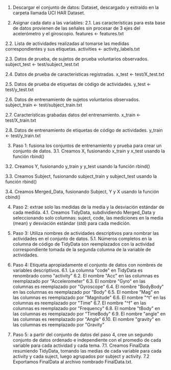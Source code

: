 1. Descargar el conjunto de datos: Dataset, descargado y extraído en la carpeta llamada UCI HAR Dataset.


2. Asignar cada dato a las variables:
2.1. Las características para esta base de datos provienen de las señales sin procesar de 3 ejes del acelerómetro y el giroscopio.
features <- features.txt

2.2. Lista de actividades realizadas al tomarse las medidas correspondientes y sus etiquetas.
activities <- activity_labels.txt

2.3. Datos de prueba, de sujetos de prueba voluntarios observados.
subject_test <- test/subject_test.txt

2.4. Datos de prueba de características registradas.
x_test <- test/X_test.txt

2.5. Datos de prueba de etiquetas de código de actividades.
y_test <- test/y_test.txt

2.6. Datos de entrenamiento de sujetos voluntarios observados.
subject_train <- test/subject_train.txt

2.7. Características grabadas datos del entrenamiento.
x_train <- test/X_train.txt

2.8. Datos de entrenamiento de etiquetas de código de actividades.
y_train <- test/y_train.txt


3. Paso 1: fusiona los conjuntos de entrenamiento y prueba para crear un conjunto de datos.
3.1. Creamos X, fusionando x_train y x_test usando la función rbind()

3.2. Creamos Y, fusionando y_train y y_test usando la función rbind()

3.3. Creamos Subject, fusionando subject_train y subject_test usando la función rbind()

3.4. Creamos Merged_Data, fusionando Subject, Y y X usando la función cbind()


4. Paso 2: extrae solo las medidas de la media y la desviación estándar de cada medida.
4.1. Creamos TidyData, subdividiendo Merged_Data y seleccionando solo columnas: suject, code, las mediciones en la media (mean) y desviación estándar (std) para cada medición.


5. Paso 3: Utiliza nombres de actividades descriptivos para nombrar las actividades en el conjunto de datos.
5.1. Números completos en la columna de código de TidyData son reemplazados con la actividad correspondiente tomada de la segunda columna de la variable de actividades.


6. Paso 4: Etiqueta apropiadamente el conjunto de datos con nombres de variables descriptivos.
6.1. La columna "code" en TidyData es renombrado como "activity"
6.2. El nombre "Acc" en las columnas es reemplazado por "Accelerometer"
6.3. El nombre "Gyro" en las columnas es reemplazado por "Gyroscope"
6.4. El nombre "BodyBody" en las columnas es reemplazado por "Body"
6.5. El nombre "Mag" en las columnas es reemplazado por "Magnitude"
6.6. El nombre "^t" en las columnas es reemplazado por "Time"
6.7. El nombre "^f" en las columnas es reemplazado por "Frequency"
6.8. El nombre "tBody" en las columnas es reemplazado por "TimeBody"
6.9. El nombre "angle" en las columnas es reemplazado por "Angle"
6.10. El nombre "gravity" en las columnas es reemplazado por "Gravity"


7. Paso 5: a partir del conjunto de datos del paso 4, cree un segundo conjunto de datos ordenado e independiente con el promedio de cada variable para cada actividad y cada tema.
7.1. Creamos FinalData resumiendo TidyData, tomando las medias de cada variable para cada activity y cada suject, luego agrupados por subject y activity.
7.2 Exportamos FinalData al archivo nombrado FinalData.txt.
